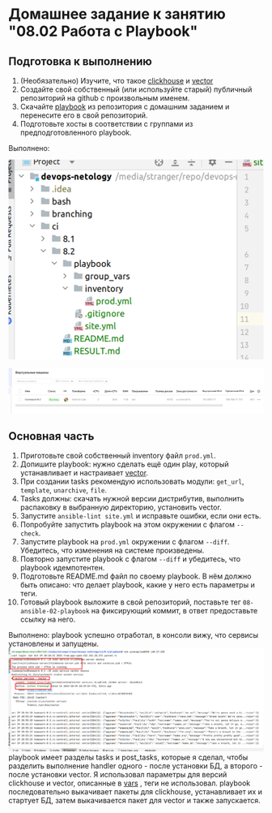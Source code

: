 # Домашнее задание к занятию "08.02 Работа с Playbook"

## Подготовка к выполнению

1. (Необязательно) Изучите, что такое [clickhouse](https://www.youtube.com/watch?v=fjTNS2zkeBs) и [vector](https://www.youtube.com/watch?v=CgEhyffisLY)
2. Создайте свой собственный (или используйте старый) публичный репозиторий на github с произвольным именем.
3. Скачайте [playbook](./playbook/) из репозитория с домашним заданием и перенесите его в свой репозиторий.
4. Подготовьте хосты в соответствии с группами из предподготовленного playbook.

Выполнено:

![img.png](img.png)

![img_1.png](img_1.png)


## Основная часть

1. Приготовьте свой собственный inventory файл `prod.yml`.
2. Допишите playbook: нужно сделать ещё один play, который устанавливает и настраивает [vector](https://vector.dev).
3. При создании tasks рекомендую использовать модули: `get_url`, `template`, `unarchive`, `file`.
4. Tasks должны: скачать нужной версии дистрибутив, выполнить распаковку в выбранную директорию, установить vector.
5. Запустите `ansible-lint site.yml` и исправьте ошибки, если они есть.
6. Попробуйте запустить playbook на этом окружении с флагом `--check`.
7. Запустите playbook на `prod.yml` окружении с флагом `--diff`. Убедитесь, что изменения на системе произведены.
8. Повторно запустите playbook с флагом `--diff` и убедитесь, что playbook идемпотентен.
9. Подготовьте README.md файл по своему playbook. В нём должно быть описано: что делает playbook, какие у него есть параметры и теги.
10. Готовый playbook выложите в свой репозиторий, поставьте тег `08-ansible-02-playbook` на фиксирующий коммит, в ответ предоставьте ссылку на него.

Выполнено:
playbook успешно отработал, в консоли вижу, что сервисы установлены и запущены.
![img_2.png](img_2.png)
playbook имеет разделы tasks и post_tasks, которые я сделал, чтобы разделить выполнение handler одного - после установки БД, а второго - после установки vector. Я использовал параметры для версий clickhouse и vector, описанные в [vars](playbook/group_vars/clickhouse/vars.yml) , теги не использовал. playbook последовательно выкачивает пакеты для clickhouse, устанавливает их и стартует БД, затем выкачивается пакет для vector и также запускается.

